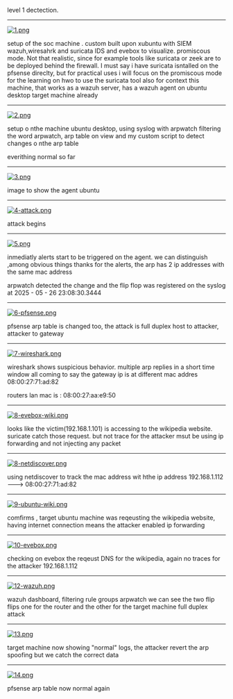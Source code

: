 level 1 dectection.

---------------------------

[![1.png](https://i.postimg.cc/gJCLDNmS/1.png)](https://postimg.cc/qhG7Bcty)

setup of the soc machine . custom built upon xubuntu with SIEM wazuh,wiresahrk and suricata IDS and evebox to visualize. promiscous mode. Not that realistic, since for example tools like suricata or zeek are to be deployed behind the firewall. I must say i have suricata isntalled on the pfsense direclty, but for practical uses i will focus on the promiscous mode for the learning on hwo to use the suricata tool
also for context this machine, that works as a wazuh server, has a wazuh agent on ubuntu desktop target machine already

-------------------------

[![2.png](https://i.postimg.cc/sfWhXd4t/2.png)](https://postimg.cc/XXVJHPh8)

setup o nthe machine ubuntu desktop, using syslog with arpwatch filtering the word arpwatch, arp table on view and my custom script to detect changes o nthe arp table

everithing normal so far

-------------------------


[![3.png](https://i.postimg.cc/hvVz3TGS/3.png)](https://postimg.cc/JH4zsyJg)

image to show the agent ubuntu

-----------------------

[![4-attack.png](https://i.postimg.cc/28FLQQJG/4-attack.png)](https://postimg.cc/SJRKqMmY)

attack begins


--------------------

[![5.png](https://i.postimg.cc/Hk6JKpT7/5.png)](https://postimg.cc/gx6kLbXY)

inmediatly alerts start to be triggered on the agent. we can distinguish ,among obvious things thanks for the alerts, the arp has 2 ip addresses with the  same mac address

arpwatch detected the change and the flip flop was registered on the syslog  at 2025 - 05 - 26  23:08:30.3444

-----------------

[![6-pfsense.png](https://i.postimg.cc/9fz4Hvfg/6-pfsense.png)](https://postimg.cc/v1F8W2f5)

pfsense arp table is changed too, the attack is full duplex host to attacker, attacker to gateway

---------------

[![7-wireshark.png](https://i.postimg.cc/cJjvxXgx/7-wireshark.png)](https://postimg.cc/FfyrGbV8)

wireshark shows suspicious behavior. multiple arp replies in a short time window
all coming to say the gateway ip is at different mac addres
08:00:27:71:ad:82

routers lan mac is : 08:00:27:aa:e9:50

-------------

[![8-evebox-wiki.png](https://i.postimg.cc/Hn1j5n9F/8-evebox-wiki.png)](https://postimg.cc/ft5wQwFv)

looks like the victim(192.168.1.101) is accessing to the wikipedia website. suricate catch those request. but not trace for the attacker
msut be using ip forwarding and not injecting any packet

--------------


[![8-netdiscover.png](https://i.postimg.cc/gJZnn88v/8-netdiscover.png)](https://postimg.cc/MMzWLcsT)

using netdiscover to track the mac address wit hthe ip address
192.168.1.112 ---> 08:00:27:71:ad:82

---------------

[![9-ubuntu-wiki.png](https://i.postimg.cc/J4mGzynk/9-ubuntu-wiki.png)](https://postimg.cc/t7SXr4Fq)

comfirms , target ubuntu machine was reqeusting the wikipedia website, having internet connection means the attacker enabled ip forwarding


-----------

[![10-evebox.png](https://i.postimg.cc/hPrhzSz3/10-evebox.png)](https://postimg.cc/0bz9h1Cp)

checking on evebox the reqeust DNS for the wikipedia, again no traces for the attacker 192.168.1.112

--------

[![12-wazuh.png](https://i.postimg.cc/dVV3GzGQ/12-wazuh.png)](https://postimg.cc/YhTtHDXT)

wazuh dashboard, filtering rule groups arpwatch we can see the two flip flips
one for the router and the other for the target machine
full duplex attack

------------

[![13.png](https://i.postimg.cc/W4D4Hg9Q/13.png)](https://postimg.cc/kVm9V6Pc)

target machine now showing "normal" logs, the attacker revert the arp spoofing
but we catch the correct data

------------------

[![14.png](https://i.postimg.cc/pLcTCqBf/14.png)](https://postimg.cc/xXHnTGh8)


pfsense arp table now normal again

